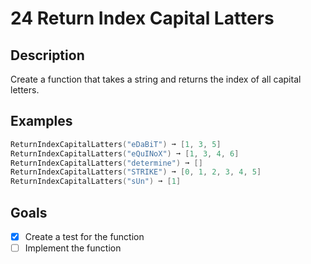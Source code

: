 # 24 Return Index Capital Latters

## Description

Create a function that takes a string and returns the index of all capital letters.

## Examples

```powershell
ReturnIndexCapitalLatters("eDaBiT") ➞ [1, 3, 5]
ReturnIndexCapitalLatters("eQuINoX") ➞ [1, 3, 4, 6]
ReturnIndexCapitalLatters("determine") ➞ []
ReturnIndexCapitalLatters("STRIKE") ➞ [0, 1, 2, 3, 4, 5]
ReturnIndexCapitalLatters("sUn") ➞ [1]
```

## Goals

- [x] Create a test for the function
- [ ] Implement the function
